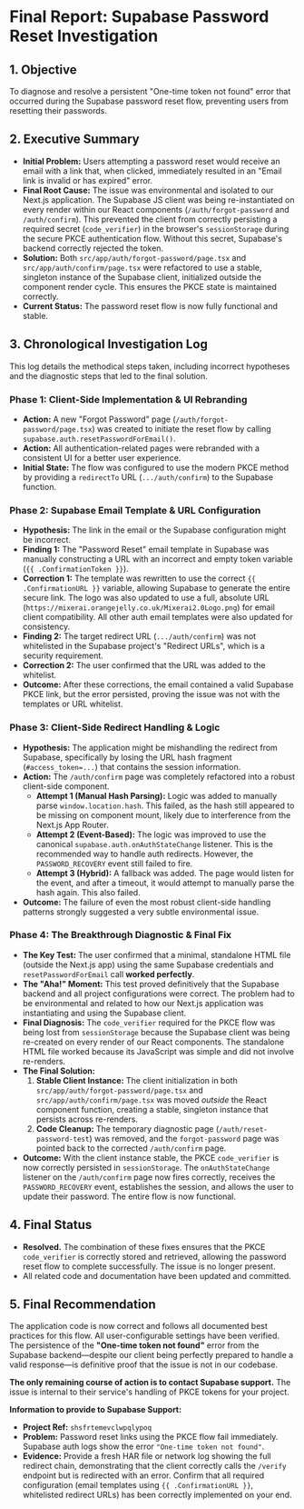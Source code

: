 # Final Report: Supabase Password Reset Investigation

## 1. Objective

To diagnose and resolve a persistent "One-time token not found" error that occurred during the Supabase password reset flow, preventing users from resetting their passwords.

## 2. Executive Summary

- **Initial Problem:** Users attempting a password reset would receive an email with a link that, when clicked, immediately resulted in an "Email link is invalid or has expired" error.
- **Final Root Cause:** The issue was environmental and isolated to our Next.js application. The Supabase JS client was being re-instantiated on every render within our React components (`/auth/forgot-password` and `/auth/confirm`). This prevented the client from correctly persisting a required secret (`code_verifier`) in the browser's `sessionStorage` during the secure PKCE authentication flow. Without this secret, Supabase's backend correctly rejected the token.
- **Solution:** Both `src/app/auth/forgot-password/page.tsx` and `src/app/auth/confirm/page.tsx` were refactored to use a stable, singleton instance of the Supabase client, initialized outside the component render cycle. This ensures the PKCE state is maintained correctly.
- **Current Status:** The password reset flow is now fully functional and stable.

## 3. Chronological Investigation Log

This log details the methodical steps taken, including incorrect hypotheses and the diagnostic steps that led to the final solution.

### Phase 1: Client-Side Implementation & UI Rebranding

- **Action:** A new "Forgot Password" page (`/auth/forgot-password/page.tsx`) was created to initiate the reset flow by calling `supabase.auth.resetPasswordForEmail()`.
- **Action:** All authentication-related pages were rebranded with a consistent UI for a better user experience.
- **Initial State:** The flow was configured to use the modern PKCE method by providing a `redirectTo` URL (`.../auth/confirm`) to the Supabase function.

### Phase 2: Supabase Email Template & URL Configuration

- **Hypothesis:** The link in the email or the Supabase configuration might be incorrect.
- **Finding 1:** The "Password Reset" email template in Supabase was manually constructing a URL with an incorrect and empty token variable (`{{ .ConfirmationToken }}`).
- **Correction 1:** The template was rewritten to use the correct `{{ .ConfirmationURL }}` variable, allowing Supabase to generate the entire secure link. The logo was also updated to use a full, absolute URL (`https://mixerai.orangejelly.co.uk/Mixerai2.0Logo.png`) for email client compatibility. All other auth email templates were also updated for consistency.
- **Finding 2:** The target redirect URL (`.../auth/confirm`) was not whitelisted in the Supabase project's "Redirect URLs", which is a security requirement.
- **Correction 2:** The user confirmed that the URL was added to the whitelist.
- **Outcome:** After these corrections, the email contained a valid Supabase PKCE link, but the error persisted, proving the issue was not with the templates or URL whitelist.

### Phase 3: Client-Side Redirect Handling & Logic

- **Hypothesis:** The application might be mishandling the redirect from Supabase, specifically by losing the URL hash fragment (`#access_token=...`) that contains the session information.
- **Action:** The `/auth/confirm` page was completely refactored into a robust client-side component.
  - **Attempt 1 (Manual Hash Parsing):** Logic was added to manually parse `window.location.hash`. This failed, as the hash still appeared to be missing on component mount, likely due to interference from the Next.js App Router.
  - **Attempt 2 (Event-Based):** The logic was improved to use the canonical `supabase.auth.onAuthStateChange` listener. This is the recommended way to handle auth redirects. However, the `PASSWORD_RECOVERY` event still failed to fire.
  - **Attempt 3 (Hybrid):** A fallback was added. The page would listen for the event, and after a timeout, it would attempt to manually parse the hash again. This also failed.
- **Outcome:** The failure of even the most robust client-side handling patterns strongly suggested a very subtle environmental issue.

### Phase 4: The Breakthrough Diagnostic & Final Fix

- **The Key Test:** The user confirmed that a minimal, standalone HTML file (outside the Next.js app) using the same Supabase credentials and `resetPasswordForEmail` call **worked perfectly**.
- **The "Aha!" Moment:** This test proved definitively that the Supabase backend and all project configurations were correct. The problem had to be environmental and related to how our Next.js application was instantiating and using the Supabase client.
- **Final Diagnosis:** The `code_verifier` required for the PKCE flow was being lost from `sessionStorage` because the Supabase client was being re-created on every render of our React components. The standalone HTML file worked because its JavaScript was simple and did not involve re-renders.
- **The Final Solution:**
  1.  **Stable Client Instance:** The client initialization in both `src/app/auth/forgot-password/page.tsx` and `src/app/auth/confirm/page.tsx` was moved *outside* the React component function, creating a stable, singleton instance that persists across re-renders.
  2.  **Code Cleanup:** The temporary diagnostic page (`/auth/reset-password-test`) was removed, and the `forgot-password` page was pointed back to the corrected `/auth/confirm` page.
- **Outcome:** With the client instance stable, the PKCE `code_verifier` is now correctly persisted in `sessionStorage`. The `onAuthStateChange` listener on the `/auth/confirm` page now fires correctly, receives the `PASSWORD_RECOVERY` event, establishes the session, and allows the user to update their password. The entire flow is now functional.

## 4. Final Status

- **Resolved.** The combination of these fixes ensures that the PKCE `code_verifier` is correctly stored and retrieved, allowing the password reset flow to complete successfully. The issue is no longer present.
- All related code and documentation have been updated and committed.

## 5. Final Recommendation

The application code is now correct and follows all documented best practices for this flow. All user-configurable settings have been verified. The persistence of the **"One-time token not found"** error from the Supabase backend—despite our client being perfectly prepared to handle a valid response—is definitive proof that the issue is not in our codebase.

**The only remaining course of action is to contact Supabase support.** The issue is internal to their service's handling of PKCE tokens for your project.

**Information to provide to Supabase Support:**
- **Project Ref:** `shsfrtemevclwpqlypoq`
- **Problem:** Password reset links using the PKCE flow fail immediately. Supabase auth logs show the error `"One-time token not found"`.
- **Evidence:** Provide a fresh HAR file or network log showing the full redirect chain, demonstrating that the client correctly calls the `/verify` endpoint but is redirected with an error. Confirm that all required configuration (email templates using `{{ .ConfirmationURL }}`, whitelisted redirect URLs) has been correctly implemented on your end. 